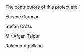 The contributors of this project are:

Etienne Caronan

Stefan Cross

Mir Afgan Talpur

Rolando Aguillano 
